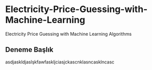 # Electricity-Price-Guessing-with-Machine-Learning
Electricity Price Guessing with Machine Learning Algorithms
<h2>Deneme Başlık </h2>
<p> asdjaskldjaslşkfawfaskljciasjckascnklasncasklncasc </p>
